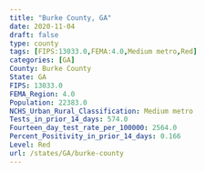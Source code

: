 ```yaml
---
title: "Burke County, GA"
date: 2020-11-04
draft: false
type: county
tags: [FIPS:13033.0,FEMA:4.0,Medium metro,Red]
categories: [GA]
County: Burke County
State: GA
FIPS: 13033.0
FEMA_Region: 4.0
Population: 22383.0
NCHS_Urban_Rural_Classification: Medium metro
Tests_in_prior_14_days: 574.0
Fourteen_day_test_rate_per_100000: 2564.0
Percent_Positivity_in_prior_14_days: 0.166
Level: Red
url: /states/GA/burke-county
---
```



